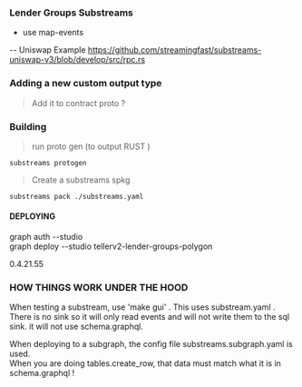 ### Lender Groups Substreams




- use map-events 


-- Uniswap Example 
https://github.com/streamingfast/substreams-uniswap-v3/blob/develop/src/rpc.rs



### Adding a new custom output type 

> Add it to contract proto ? 





### Building 

> run proto gen (to output RUST ) 


```
substreams protogen 
```



> Create a substreams spkg 

```
substreams pack ./substreams.yaml
```


#### DEPLOYING 

graph auth --studio  
 graph deploy --studio tellerv2-lender-groups-polygon
 
 0.4.21.55





 ### HOW THINGS WORK UNDER THE HOOD

 When testing a substream, use 'make gui' . This uses substream.yaml .  There is no sink so it will only read events and will not write them to the sql sink. it will not use schema.graphql.
 
 When deploying to a subgraph, the config file  substreams.subgraph.yaml is used.  
 When you are doing tables.create_row,  that data must match what it is in  schema.graphql ! 